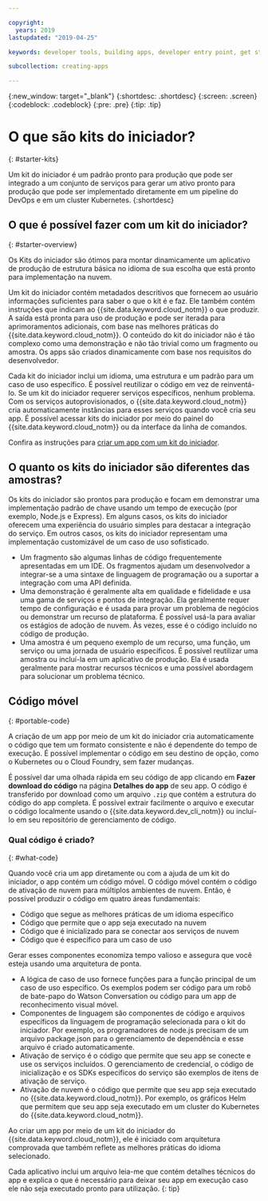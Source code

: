 ```yaml
---

copyright:
  years: 2019
lastupdated: "2019-04-25"

keywords: developer tools, building apps, developer entry point, get started coding, starter kit

subcollection: creating-apps

---
```

{:new_window: target="_blank"}
{:shortdesc: .shortdesc}
{:screen: .screen}
{:codeblock: .codeblock}
{:pre: .pre}
{:tip: .tip}

# O que são kits do iniciador?
{: #starter-kits}

Um kit do iniciador é um padrão pronto para produção que pode ser integrado a um conjunto de serviços para gerar um ativo pronto para produção que pode ser implementado diretamente em um pipeline do DevOps e em um cluster Kubernetes.
{:shortdesc}

## O que é possível fazer com um kit do iniciador?
{: #starter-overview}

Os Kits do iniciador são ótimos para montar dinamicamente um aplicativo de produção de estrutura básica no idioma de sua escolha que está pronto para implementação na nuvem. 

Um kit do iniciador contém metadados descritivos que fornecem ao usuário informações suficientes para saber o que o kit é e faz. Ele também contém instruções que indicam ao {{site.data.keyword.cloud_notm}} o que produzir. A saída está pronta para uso de produção e pode ser iterada para aprimoramentos adicionais, com base nas melhores práticas do {{site.data.keyword.cloud_notm}}. O conteúdo do kit do iniciador não é tão complexo como uma demonstração e não tão trivial como um fragmento ou amostra. Os apps são criados dinamicamente com base nos requisitos do desenvolvedor.

Cada kit do iniciador inclui um idioma, uma estrutura e um padrão para um caso de uso específico. É possível reutilizar o código em vez de reinventá-lo. Se um kit do iniciador requerer serviços específicos, nenhum problema. Com os serviços autoprovisionados, o {{site.data.keyword.cloud_notm}} cria automaticamente instâncias para esses serviços quando você cria seu app. É possível acessar kits do iniciador por meio do painel do {{site.data.keyword.cloud_notm}} ou da interface da linha de comandos.

Confira as instruções para [criar um app com um kit do iniciador](/docs/apps?topic=creating-apps-tutorial-starterkit).

## O quanto os kits do iniciador são diferentes das amostras?
Os kits do iniciador são prontos para produção e focam em demonstrar uma implementação padrão de chave usando um tempo de execução (por exemplo, Node.js e Express). Em alguns casos, os kits do iniciador oferecem uma experiência do usuário simples para destacar a integração do serviço. Em outros casos, os kits do iniciador representam uma implementação customizável de um caso de uso sofisticado.

* Um fragmento são algumas linhas de código frequentemente apresentadas em um IDE. Os fragmentos ajudam um desenvolvedor a integrar-se a uma sintaxe de linguagem de programação ou a suportar a integração com uma API definida.
* Uma demonstração é geralmente alta em qualidade e fidelidade e usa uma gama de serviços e pontos de integração. Ela geralmente requer tempo de configuração e é usada para provar um problema de negócios ou demonstrar um recurso de plataforma. É possível usá-la para avaliar os estágios de adoção de nuvem. Às vezes, esse é o código incluído no código de produção.
* Uma amostra é um pequeno exemplo de um recurso, uma função, um serviço ou uma jornada de usuário específicos. É possível reutilizar uma amostra ou incluí-la em um aplicativo de produção. Ela é usada geralmente para mostrar recursos técnicos e uma possível abordagem para solucionar um problema técnico.

## Código móvel
{: #portable-code}

A criação de um app por meio de um kit do iniciador cria automaticamente o código que tem um formato consistente e não é dependente do tempo de execução. É possível implementar o código em seu destino de opção, como o Kubernetes ou o Cloud Foundry, sem fazer mudanças.

É possível dar uma olhada rápida em seu código de app clicando em **Fazer download do código** na página **Detalhes do app** de seu app. O código é transferido por download como um arquivo `.zip` que contém a estrutura do código do app completa. É possível extrair facilmente o arquivo e executar o código localmente usando o {{site.data.keyword.dev_cli_notm}} ou incluí-lo em seu repositório de gerenciamento de código.

### Qual código é criado?
{: #what-code}

Quando você cria um app diretamente ou com a ajuda de um kit do iniciador, o app contém um código móvel. O código móvel contém o código de ativação de nuvem para múltiplos ambientes de nuvem. Então, é possível produzir o código
em quatro áreas fundamentais:
* Código que segue as melhores práticas de um idioma específico
* Código que permite que o app seja executado na nuvem
* Código que é inicializado para se conectar aos serviços de nuvem
* Código que é específico para um caso de uso

Gerar esses componentes economiza tempo valioso e assegura que você esteja usando uma arquitetura de ponta.

* A lógica de caso de uso fornece funções para a função principal de um caso de uso específico. Os exemplos podem ser código para um robô de bate-papo do Watson Conversation ou código para um app de reconhecimento visual móvel.
* Componentes de linguagem são componentes de código e arquivos específicos da linguagem de programação selecionada para o kit do iniciador. Por exemplo, os programadores de node.js precisam de um arquivo package.json para o gerenciamento de dependência e esse arquivo é criado automaticamente.
* Ativação de serviço é o código que permite que seu app se conecte e use os serviços incluídos. O gerenciamento de credencial, o código de inicialização e os SDKs específicos do serviço são exemplos de itens de ativação de serviço.
* Ativação de nuvem é o código que permite que seu app seja executado no {{site.data.keyword.cloud_notm}}. Por exemplo, os gráficos Helm que permitem que seu app seja executado em um cluster do Kubernetes do {{site.data.keyword.cloud_notm}}.

Ao criar um app por meio de um kit do iniciador do {{site.data.keyword.cloud_notm}}, ele é iniciado com arquitetura comprovada que também reflete as melhores práticas do idioma selecionado.

Cada aplicativo inclui um arquivo leia-me que contém detalhes técnicos do app e explica o que é necessário para deixar seu app em execução caso ele não seja executado pronto para utilização.
{: tip}
